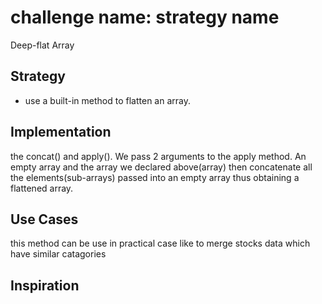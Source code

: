 # challenge name: strategy name

Deep-flat Array

## Strategy

- use a built-in method to flatten an array.

## Implementation

the concat() and apply(). We pass 2 arguments to the apply method. An empty array and the array we declared above(array) then concatenate all the elements(sub-arrays) passed into an empty array thus obtaining a flattened array.

## Use Cases

this method can be use in practical case like to merge stocks data which have similar catagories

## Inspiration

<!--
  was there any code, blog post, video, ... that inspired your solution?
  there's nothing wrong with adapting other people's code, just give them credit!
  and say how it inspired your solution.
-->
